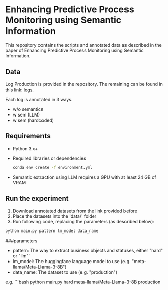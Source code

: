 # Enhancing Predictive Process Monitoring using Semantic Information

This repository contains the scripts and annotated data as described in the paper of Enhancing Predictive Process Monitoring using Semantic Information.

## Data

Log Production is provided in the repository. The remaining can be found in this link:  [logs](https://drive.google.com/file/d/1-6V15CUAsTxVFM2_5H58IBf3HWHEfTIK/view?usp=sharing). 

Each log is annotated in 3 ways. 
- w/o semantics
- w sem (LLM)
- w sem (hardcoded)
  
## Requirements

- Python 3.x+
- Required libraries or dependencies
  
    ```bash
    conda env create -f environment.yml
    ```
    
- Semantic extraction using LLM requires a GPU with at least 24 GB of VRAM

## Run the experiment

1. Download annotated datasets from the link provided before
2. Place the datasets into the 'data/' folder
3. Run following code, replacing the parameters (as described below):
   
```bash
python main.py pattern lm_model data_name
```

###parameters
- pattern: The way to extract business objects and statuses, either "hard" or "llm"'
- lm_model: The huggingface language model to use (e.g. "meta-llama/Meta-Llama-3-8B")
- data_name: The dataset to use (e.g. "production")

e.g. ```bash
python main.py hard meta-llama/Meta-Llama-3-8B production
```

